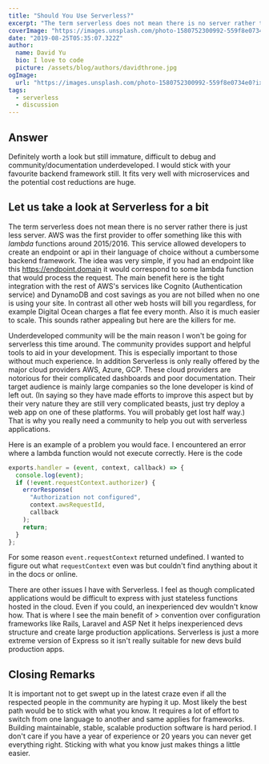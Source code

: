 ```yaml
---
title: "Should You Use Serverless?"
excerpt: "The term serverless does not mean there is no server rather there is just less server. AWS was the first provider to offer something like this with _lambda_ functions around 2015/2016. This service allowed developers to create an endpoint or api in their language of choice without a cumbersome backend framework."
coverImage: "https://images.unsplash.com/photo-1580752300992-559f8e0734e0?ixlib=rb-1.2.1&ixid=eyJhcHBfaWQiOjEyMDd9&auto=format&fit=crop&w=634&q-60"
date: "2019-08-25T05:35:07.322Z"
author:
  name: David Yu
  bio: I love to code
  picture: /assets/blog/authors/davidthrone.jpg
ogImage:
  url: "https://images.unsplash.com/photo-1580752300992-559f8e0734e0?ixlib=rb-1.2.1&ixid=eyJhcHBfaWQiOjEyMDd9&auto=format&fit=crop&w=634&q-60"
tags:
  - serverless
  - discussion
---
```


## Answer

Definitely worth a look but still immature, difficult to debug and community/documentation underdeveloped. I would stick with your favourite backend framework still. It fits very well with microservices and the potential cost reductions are huge.

## Let us take a look at Serverless for a bit

The term serverless does not mean there is no server rather there is just less server. AWS was the first provider to offer something like this with _lambda_ functions around 2015/2016. This service allowed developers to create an endpoint or api in their language of choice without a cumbersome backend framework. The idea was very simple, if you had an endpoint like this https://endpoint.domain it would correspond to some lambda function that would process the request. The main benefit here is the tight integration with the rest of AWS's services like Cognito (Authentication service) and DynamoDB and cost savings as you are not billed when no one is using your site. In contrast all other web hosts will bill you regardless, for example Digital Ocean charges a flat fee every month. Also it is much easier to scale. This sounds rather appealing but here are the killers for me.

Underdeveloped community will be the main reason I won't be going for serverless this time around. The community provides support and helpful tools to aid in your development. This is especially important to those without much experience. In addition Serverless is only really offered by the major cloud providers AWS, Azure, GCP. These cloud providers are notorious for their complicated dashboards and poor documentation. Their target audience is mainly large companies so the lone developer is kind of left out. (In saying so they have made efforts to improve this aspect but by their very nature they are still very complicated beasts, just try deploy a web app on one of these platforms. You will probably get lost half way.) That is why you really need a community to help you out with serverless applications.

Here is an example of a problem you would face. I encountered an error where a lambda function would not execute correctly. Here is the code

```js
exports.handler = (event, context, callback) => {
  console.log(event);
  if (!event.requestContext.authorizer) {
    errorResponse(
      "Authorization not configured",
      context.awsRequestId,
      callback
    );
    return;
  }
};
```

For some reason `event.requestContext` returned undefined. I wanted to figure out what `requestContext` even was but couldn't find anything about it in the docs or online.

There are other issues I have with Serverless. I feel as though complicated applications would be difficult to express with just stateless functions hosted in the cloud. Even if you could, an inexperienced dev wouldn't know how. That is where I see the main benefit of > convention over configuration frameworks like Rails, Laravel and ASP Net it helps inexperienced devs structure and create large production applications. Serverless is just a more extreme version of Express so it isn't really suitable for new devs build production apps.

## Closing Remarks

It is important not to get swept up in the latest craze even if all the respected people in the community are hyping it up. Most likely the best path would be to stick with what you know. It requires a lot of effort to switch from one language to another and same applies for frameworks. Building maintainable, stable, scalable production software is hard period. I don't care if you have a year of experience or 20 years you can never get everything right. Sticking with what you know just makes things a little easier.
